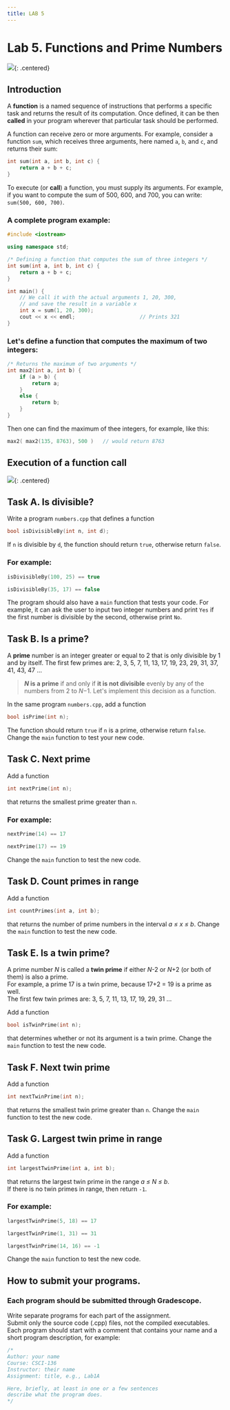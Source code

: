 ```yaml
---  
title: LAB 5  
---      
```

  
# Lab 5. Functions and Prime Numbers

![](https://i.imgur.com/xCJ6OFq.jpg){: .centered}

## Introduction

A **function** is a named sequence of instructions that performs a specific task and returns the result of its computation.
Once defined, it can be then **called** in your program wherever that particular task should be performed.

A function can receive zero or more arguments. For example, consider a function `sum`, which receives three arguments,
here named `a`, `b`, and `c`, and returns their sum:

```c++
int sum(int a, int b, int c) { 
    return a + b + c;        
}
```
To execute (or **call**) a function, you must
supply its arguments. For example, if you want to compute the sum of 500, 600, and 700, you can write: `sum(500, 600, 700)`.


### A complete program example:

```c++
#include <iostream>

using namespace std;

/* Defining a function that computes the sum of three integers */
int sum(int a, int b, int c) { 
    return a + b + c;          
}

int main() {
    // We call it with the actual arguments 1, 20, 300,
    // and save the result in a variable x
    int x = sum(1, 20, 300);  
    cout << x << endl;                     // Prints 321
}

```

### Let's define a function that computes the maximum of two integers:

```c++
/* Returns the maximum of two arguments */
int max2(int a, int b) {
    if (a > b) {
        return a;
    }
    else {
        return b;
    }
}
```
Then one can find the maximum of thee integers, for example, like this:
```c++
max2( max2(135, 8763), 500 )   // would return 8763
```


## Execution of a function call
![](https://i.imgur.com/1NZjPha.png){: .centered}


## Task A. Is divisible?

Write a program `numbers.cpp` that defines a function
```c++
bool isDivisibleBy(int n, int d);
```
If `n` is divisible by `d`, the function should return `true`, otherwise return `false`.

### For example:
```c++
isDivisibleBy(100, 25) == true
```
```c++
isDivisibleBy(35, 17) == false
```
The program should also have a `main` function that tests your code. For example, it can ask the user to input 
two integer numbers and print `Yes` if the first number is divisible by the second, otherwise print `No`.


## Task B. Is a prime?

A **prime** number is an integer greater or equal to 2 that is only divisible by 1 and by itself. The first few primes are:
2, 3, 5, 7, 11, 13, 17, 19, 23, 29, 31, 37, 41, 43, 47 ...

> **_N_ is a prime** if and only if **it is not divisible** evenly by any of the numbers from 2 to _N_&minus;1. Let's implement this decision as a function.

In the same program `numbers.cpp`, add a function 

```c++
bool isPrime(int n);
```
The function should return `true` if `n` is a prime, otherwise return `false`.
Change the `main` function to test your new code.


## Task C. Next prime

Add a function 
```c++
int nextPrime(int n);
```
that returns the smallest prime greater than `n`.
### For example:
```c++
nextPrime(14) == 17
```
```c++
nextPrime(17) == 19
```


Change the `main` function to test the new code.

## Task D. Count primes in range

Add a function
```c++
int countPrimes(int a, int b);
```
that returns the number of prime numbers in the interval _a &le; x &le; b_.
Change the `main` function to test the new code.


## Task E. Is a twin prime?

A prime number _N_ is called a **twin prime** if either _N_-2 or _N_+2 (or both of them) is also a prime.  
For example, a prime 17 is a twin prime, because 17+2 = 19 is a prime as well.  
The first few twin primes are: 3, 5, 7, 11, 13, 17, 19, 29, 31 ...

Add a function 
```c++
bool isTwinPrime(int n);
```
that determines whether or not its argument is a twin prime.
Change the `main` function to test the new code.

## Task F. Next twin prime

Add a function 
```c++
int nextTwinPrime(int n);
```
that returns the smallest twin prime greater than `n`.
Change the `main` function to test the new code.

## Task G. Largest twin prime in range

Add a function 
```c++
int largestTwinPrime(int a, int b);
```
that returns the largest twin prime in the range _a &le; N &le; b_.  
If there is no twin primes in range, then return `-1`.

### For example:
```c++
largestTwinPrime(5, 18) == 17
```
```c++
largestTwinPrime(1, 31) == 31
```
```c++
largestTwinPrime(14, 16) == -1
```


Change the `main` function to test the new code.


## How to submit your programs.

### Each program should be submitted through Gradescope.

Write separate programs for each part of the assignment.   
Submit only the source code (.cpp) files, not the compiled executables.     
Each program should start with a comment that contains your name and a short program description, for example:



```c++
/*
Author: your name
Course: CSCI-136
Instructor: their name
Assignment: title, e.g., Lab1A

Here, briefly, at least in one or a few sentences
describe what the program does.
*/
```

<br />

